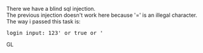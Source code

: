 There we have a blind sql injection.<br>
The previous injection doesn't work here because '=' is an illegal character.<br>
The way i passed this task is:
<pre>
login input: 123' or true or '
</pre>
GL